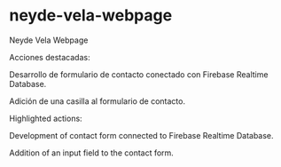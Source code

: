 # neyde-vela-webpage
Neyde Vela Webpage

Acciones destacadas:

Desarrollo de formulario de contacto conectado con Firebase Realtime Database.

Adición de una casilla al formulario de contacto.

Highlighted actions:

Development of contact form connected to Firebase Realtime Database.

Addition of an input field to the contact form.


